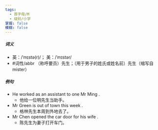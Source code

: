 ```yaml
---
tags:
  - 首字母/M
  - 级别/小学
掌握: false
模糊: false
---
```

##### 词义
- 英：/ˈmɪstə(r)/； 美：/ˈmɪstər/
- #词性/abbr  （称呼要员）先生；（用于男子的姓氏或姓名前）先生（缩写自 mister）
##### 例句
- He worked as an assistant to one Mr Ming .
	- 他给一位明先生当助手。
- Mr Green is out of town this week .
	- 格林先生本周到外地去了。
- Mr Chen opened the car door for his wife .
	- 陈先生为妻子打开车门。
